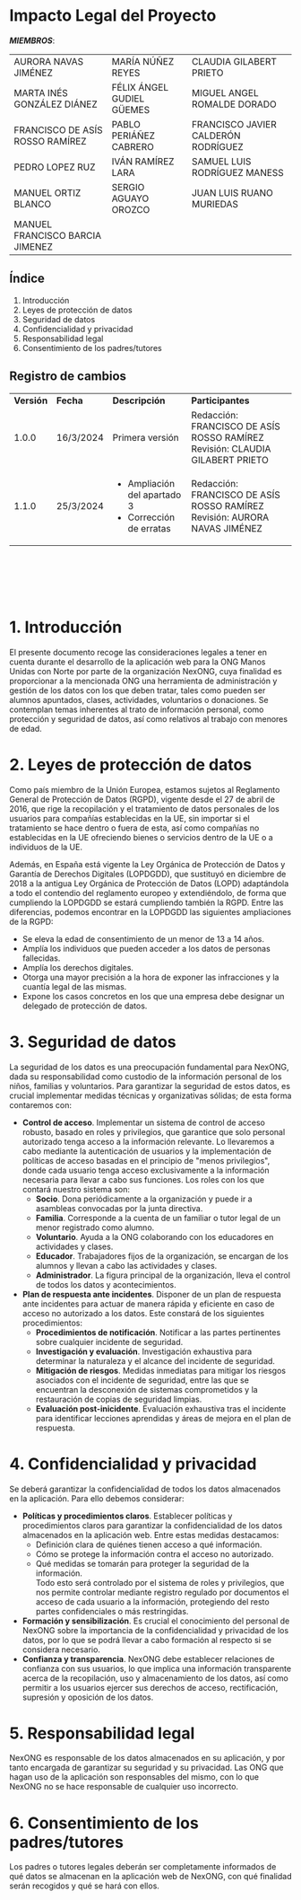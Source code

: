 ﻿# Impacto Legal del Proyecto

 ***MIEMBROS***:

<table>
  <tr>
    <td>AURORA NAVAS JIMÉNEZ</td>
    <td>MARÍA NÚÑEZ REYES</td>
    <td>CLAUDIA GILABERT PRIETO</td>
  </tr>
  <tr>
    <td>MARTA INÉS GONZÁLEZ DIÁNEZ</td>
    <td>FÉLIX ÁNGEL GUDIEL GÜEMES</td>
    <td>MIGUEL ANGEL ROMALDE DORADO</td>
  </tr>
  <tr>
    <td>FRANCISCO DE ASÍS ROSSO RAMÍREZ</td>
    <td>PABLO PERIÁÑEZ CABRERO</td>
    <td>FRANCISCO JAVIER CALDERÓN RODRÍGUEZ</td>
  </tr>
  <tr>
    <td>PEDRO LOPEZ RUZ</td>
    <td>IVÁN RAMÍREZ LARA</td>
    <td>SAMUEL LUIS RODRÍGUEZ MANESS</td>
  </tr>
  <tr>
    <td>MANUEL ORTIZ BLANCO</td>
    <td>SERGIO AGUAYO OROZCO</td>
    <td>JUAN LUIS RUANO MURIEDAS</td>
  </tr>
  <tr>
    <td>MANUEL FRANCISCO BARCIA JIMENEZ</td>
    <td></td>
    <td></td>
  </tr>
</table>


## Índice

1. Introducción
2. Leyes de protección de datos
3. Seguridad de datos
4. Confidencialidad y privacidad
5. Responsabilidad legal
6. Consentimiento de los padres/tutores


## Registro de cambios

<table>
  <tr>
   <td><strong>Versión</strong>
   </td>
   <td><strong>Fecha</strong>
   </td>
   <td><strong>Descripción</strong>
   </td>
   <td><strong>Participantes</strong>
   </td>
  </tr>
  <tr>
   <td>1.0.0</td>
   <td>16/3/2024</td>
   <td>Primera versión</td>
   <td>
     Redacción: FRANCISCO DE ASÍS ROSSO RAMÍREZ Revisión: CLAUDIA GILABERT PRIETO
   </td>
  </tr>
  <tr>
    <td>1.1.0</td>
    <td>25/3/2024</td>
    <td>
      <ul>
        <li>Ampliación del apartado 3</li>
        <li>Corrección de erratas</li>
      </ul>
    </td>
    <td>
      Redacción: FRANCISCO DE ASÍS ROSSO RAMÍREZ Revisión: AURORA NAVAS JIMÉNEZ
    </td>
  </tr>
</table>


<br/>

# 

<br/>


# 1. Introducción
El presente documento recoge las consideraciones legales a tener en cuenta durante el desarrollo de la aplicación web para la ONG Manos Unidas con Norte por parte de la organización NexONG, cuya finalidad es proporcionar a la mencionada ONG una herramienta de administración y gestión de los datos con los que deben tratar, tales como pueden ser alumnos apuntados, clases, actividades, voluntarios o donaciones. Se contemplan temas inherentes al trato de información personal, como protección y seguridad de datos, así como relativos al trabajo con menores de edad.

# 2. Leyes de protección de datos
Como país miembro de la Unión Europea, estamos sujetos al Reglamento General de Protección de Datos (RGPD), vigente desde el 27 de abril de 2016, que rige la recopilación y el tratamiento de datos personales de los usuarios para compañías establecidas en la UE, sin importar si el tratamiento se hace dentro o fuera de esta, así como compañías no establecidas en la UE ofreciendo bienes o servicios dentro de la UE o a individuos de la UE.

Además, en España está vigente la Ley Orgánica de Protección de Datos y Garantía de Derechos Digitales (LOPDGDD), que sustituyó en diciembre de 2018 a la antigua Ley Orgánica de Protección de Datos (LOPD) adaptándola a todo el contendio del reglamento europeo y extendiéndolo, de forma que cumpliendo la LOPDGDD se estará cumpliendo también la RGPD.
Entre las diferencias, podemos encontrar en la LOPDGDD las siguientes ampliaciones de la RGPD:
- Se eleva la edad de consentimiento de un menor de 13 a 14 años.
- Amplía los individuos que pueden acceder a los datos de personas fallecidas.
- Amplía los derechos digitales.
- Otorga una mayor precisión a la hora de exponer las infracciones y la cuantía legal de las mismas.
- Expone los casos concretos en los que una empresa debe designar un delegado de protección de datos.

# 3. Seguridad de datos
La seguridad de los datos es una preocupación fundamental para NexONG, dada su responsabilidad como custodio de la información personal de los niños, familias y voluntarios. Para garantizar la seguridad de estos datos, es crucial implementar medidas técnicas y organizativas sólidas; de esta forma contaremos con:
- **Control de acceso**. Implementar un sistema de control de acceso robusto, basado en roles y privilegios, que garantice que solo personal autorizado tenga acceso a la información relevante. Lo llevaremos a cabo mediante la autenticación de usuarios y la implementación de políticas de acceso basadas en el principio de "menos privilegios", donde cada usuario tenga acceso exclusivamente a la información necesaria para llevar a cabo sus funciones. Los roles con los que contará nuestro sistema son:
    - **Socio**. Dona periódicamente a la organización y puede ir a asambleas convocadas por la junta directiva.
    - **Familia**. Corresponde a la cuenta de un familiar o tutor legal de un menor registrado como alumno.
    - **Voluntario**. Ayuda a la ONG colaborando con los educadores en actividades y clases.
    - **Educador**. Trabajadores fijos de la organización, se encargan de los alumnos y llevan a cabo las actividades y clases.
    - **Administrador**. La figura principal de la organización, lleva el control de todos los datos y acontecimientos.
- **Plan de respuesta ante incidentes**. Disponer de un plan de respuesta ante incidentes para actuar de manera rápida y eficiente en caso de acceso no autorizado a los datos. Este constará de los siguientes procedimientos:
    - **Procedimientos de notificación**. Notificar a las partes pertinentes sobre cualquier incidente de seguridad.
    - **Investigación y evaluación**. Investigación exhaustiva para determinar la naturaleza y el alcance del incidente de seguridad.
    - **Mitigación de riesgos**. Medidas inmediatas para mitigar los riesgos asociados con el incidente de seguridad, entre las que se encuentran la desconexión de sistemas comprometidos y la restauración de copias de seguridad limpias.
    - **Evaluación post-inicidente**. Evaluación exhaustiva tras el incidente para identificar lecciones aprendidas y áreas de mejora en el plan de respuesta.
 
# 4. Confidencialidad y privacidad
Se deberá garantizar la confidencialidad de todos los datos almacenados en la aplicación. Para ello debemos considerar:
- **Políticas y procedimientos claros**. Establecer políticas y procedimientos claros para garantizar la confidencialidad de los datos almacenados en la aplicación web. Entre estas medidas destacamos:
    - Definición clara de quiénes tienen acceso a qué información.
    - Cómo se protege la información contra el acceso no autorizado.
    - Qué medidas se tomarán para proteger la seguridad de la información.
      \
Todo esto será controlado por el sistema de roles y privilegios, que nos permite controlar mediante registro regulado por documentos el acceso de cada usuario a la información, protegiendo del resto partes confidenciales o más restringidas.
- **Formación y sensibilización**. Es crucial el conocimiento del personal de NexONG sobre la importancia de la confidencialidad y privacidad de los datos, por lo que se podrá llevar a cabo formación al respecto si se considera necesario.
- **Confianza y transparencia**. NexONG debe establecer relaciones de confianza con sus usuarios, lo que implica una información transparente acerca de la recopilación, uso y almacenamiento de los datos, así como permitir a los usuarios ejercer sus derechos de acceso, rectificación, supresión y oposición de los datos.

# 5. Responsabilidad legal
NexONG es responsable de los datos almacenados en su aplicación, y por tanto encargada de garantizar su seguridad y su privacidad.
Las ONG que hagan uso de la aplicación son responsables del mismo, con lo que NexONG no se hace responsable de cualquier uso incorrecto.

# 6. Consentimiento de los padres/tutores
Los padres o tutores legales deberán ser completamente informados de qué datos se almacenan en la aplicación web de NexONG, con qué finalidad serán recogidos y qué se hará con ellos.
